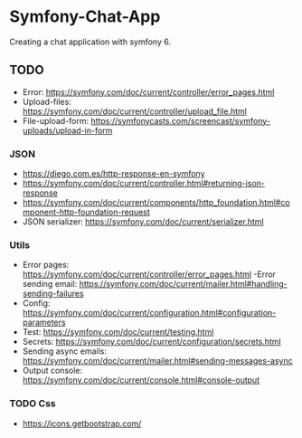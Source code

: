 # Symfony-Chat-App

Creating a chat application with symfony 6.

## TODO

- Error: https://symfony.com/doc/current/controller/error_pages.html
- Upload-files: https://symfony.com/doc/current/controller/upload_file.html
- File-upload-form: https://symfonycasts.com/screencast/symfony-uploads/upload-in-form

### JSON

- https://diego.com.es/http-response-en-symfony
- https://symfony.com/doc/current/controller.html#returning-json-response
- https://symfony.com/doc/current/components/http_foundation.html#component-http-foundation-request
- JSON serializer: https://symfony.com/doc/current/serializer.html

### Utils

- Error pages: https://symfony.com/doc/current/controller/error_pages.html
  -Error sending email: https://symfony.com/doc/current/mailer.html#handling-sending-failures
- Config: https://symfony.com/doc/current/configuration.html#configuration-parameters
- Test: https://symfony.com/doc/current/testing.html
- Secrets: https://symfony.com/doc/current/configuration/secrets.html
- Sending async emails: https://symfony.com/doc/current/mailer.html#sending-messages-async
- Output console: https://symfony.com/doc/current/console.html#console-output

### TODO Css

- https://icons.getbootstrap.com/

